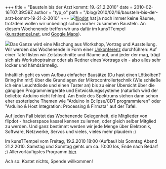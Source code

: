 +++
title = "Bausteln bis der Arzt kommt: 19.-21.2.2010"
date = 2010-02-16T07:39:59Z
author = "typ_o"
path = "/blog/2010/02/16/bausteln-bis-der-arzt-kommt-19-21-2-2010"
+++
[![](https://flipdot.org/blog/uploads/00012_quadratisch.serendipityThumb.jpg)](https://flipdot.org/blog/uploads/00012_quadratisch.jpg)[flipdot](https://flipdot.org/wiki/)
hat ja noch immer keine Räume, trotzdem wollen wir unbedingt schon
vorher zusammen Bausteln. An diesem Wochenende treffen wir uns dafür im
kunsTTempel ([kunsttempel.net](https://www.kunsttempel.net), und [Google
Maps](https://maps.google.com/maps?f=q&source=s_q&hl=de&geocode=&q=Friedrich-Ebert-Str.+177,+kassel&sll=37.0625,-95.677068&sspn=23.761683,55.810547&ie=UTF8&hq=&hnear=Friedrich-Ebert-Stra%C3%9Fe+177,+West+34119+Kassel,+Hessen,+Deutschland&ll=51.316089,9.460862&spn=0.00057,0.002725&t=h&z=19)).

[![](https://flipdot.org/blog/uploads/blinkentube3_kl.serendipityThumb.jpg)](https://flipdot.org/blog/uploads/blinkentube3_kl.jpg)Das
Ganze wird eine Mischung aus Workshop, Vortrag und Ausstellung. Wir
werden das Wochenende in Form einer
[Unkonferenz](https://de.wikipedia.org/wiki/BarCamp) durchführen: Auf
einer Tafel listen wir Zeitabschnitte und Räume auf, und jeder der mag,
trägt sich als Workshoptrainer oder als Redner eines Vortrags ein - also
alles sehr locker und hämdsärmelig.

Inhaltlich geht es vom Aufbau einfacher Bausätze (Du hast einen
Lötkolben? Bring ihn mit\!) über die Grundlagen der
Mikrocontrollertechnik (Wie schließe ich eine Leuchtdiode und einen
Taster an) bis zu einer Übersicht über die gängigen Programmiergeräte
und Entwicklungssysteme (naturlich wird der beliebte Arduino nicht
fehlen). Am Ende des Spektrums stehen dann schon eher esoterische Themen
wie "Arduino in Eclipse/CDT programmieren" oder "Arduino & Host
Integration: Processing & Firmata" auf der Tafel.

Auf jeden Fall bietet das Wochenende Gelegenheit, die Mitglieder von
flipdot - hackerspace kassel kennen zu lernen, oder gleich selber
Mitglied zu werden. Und ganz bestimmt werden wir jede Menge über
Elektronik, Software, Netzwerke, Servos und vieles, vieles mehr plaudern
:)

Im kunsTTempel vom Freitag, 19.2.2010 18:00 (Aufbau) bis Sonntag Abend
21.2.2010. Samstag und Sonntag gehts um ca. 10:00 los, Ende nach Bedarf
;) Allervorläufigstes Programm
[hier](https://flipdot.org/wiki/index.php?title=Ideen/WorkshopAngebote).

Ach so: Kostet nichts, Spende willkommen\!
